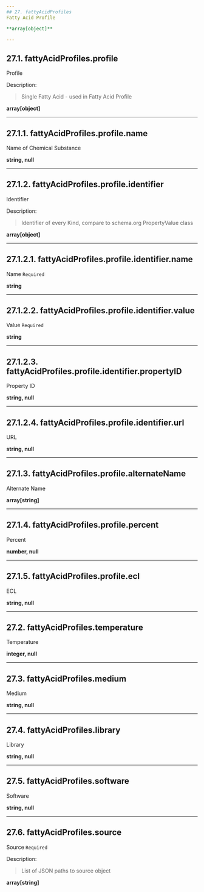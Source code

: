 ```yaml
---
## 27. fattyAcidProfiles
Fatty Acid Profile  

**array[object]**

---
```

## 27.1. fattyAcidProfiles.profile
Profile  

Description:
> Single Fatty Acid - used in Fatty Acid Profile  

**array[object]**

---
## 27.1.1. fattyAcidProfiles.profile.name
Name of Chemical Substance  

**string, null**

---
## 27.1.2. fattyAcidProfiles.profile.identifier
Identifier  

Description:
> Identifier of every Kind, compare to schema.org PropertyValue class  

**array[object]**

---
## 27.1.2.1. fattyAcidProfiles.profile.identifier.name
Name  `Required`

**string**

---
## 27.1.2.2. fattyAcidProfiles.profile.identifier.value
Value  `Required`

**string**

---
## 27.1.2.3. fattyAcidProfiles.profile.identifier.propertyID
Property ID  

**string, null**

---
## 27.1.2.4. fattyAcidProfiles.profile.identifier.url
URL  

**string, null**

---
## 27.1.3. fattyAcidProfiles.profile.alternateName
Alternate Name  

**array[string]**

---
## 27.1.4. fattyAcidProfiles.profile.percent
Percent  

**number, null**

---
## 27.1.5. fattyAcidProfiles.profile.ecl
ECL  

**string, null**

---
## 27.2. fattyAcidProfiles.temperature
Temperature  

**integer, null**

---
## 27.3. fattyAcidProfiles.medium
Medium  

**string, null**

---
## 27.4. fattyAcidProfiles.library
Library  

**string, null**

---
## 27.5. fattyAcidProfiles.software
Software  

**string, null**

---
## 27.6. fattyAcidProfiles.source
Source  `Required`

Description:
> List of JSON paths to source object  

**array[string]**
